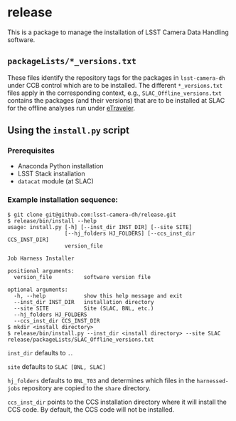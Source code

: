 # release
This is a package to manage the installation of LSST Camera Data Handling software.

## `packageLists/*_versions.txt`
These files identify the repository tags for the packages in `lsst-camera-dh` under CCB control which are to be installed.  The different `*_versions.txt` files apply in the corresponding context, e.g., `SLAC_Offline_versions.txt` contains the packages (and their versions) that are to be installed at SLAC for the offline analyses run under [eTraveler](http://lsst-camera.slac.stanford.edu/eTraveler/exp/LSST-CAMERA/welcome.jsp).

## Using the `install.py` script
### Prerequisites
- Anaconda Python installation
- LSST Stack installation
- `datacat` module (at SLAC)

### Example installation sequence:
```
$ git clone git@github.com:lsst-camera-dh/release.git
$ release/bin/install --help
usage: install.py [-h] [--inst_dir INST_DIR] [--site SITE]
                  [--hj_folders HJ_FOLDERS] [--ccs_inst_dir CCS_INST_DIR]
                  version_file

Job Harness Installer

positional arguments:
  version_file          software version file

optional arguments:
  -h, --help            show this help message and exit
  --inst_dir INST_DIR   installation directory
  --site SITE           Site (SLAC, BNL, etc.)
  --hj_folders HJ_FOLDERS
  --ccs_inst_dir CCS_INST_DIR
$ mkdir <install directory>
$ release/bin/install.py --inst_dir <install directory> --site SLAC release/packageLists/SLAC_Offline_versions.txt
```
`inst_dir` defaults to `.`.

`site` defaults to `SLAC [BNL, SLAC]`

`hj_folders` defaults to `BNL_T03` and determines which files in the `harnessed-jobs` repository are copied to the `share` directory.

`ccs_inst_dir` points to the CCS installation directory where it will install the CCS code.  By default, the CCS code will not be installed.

